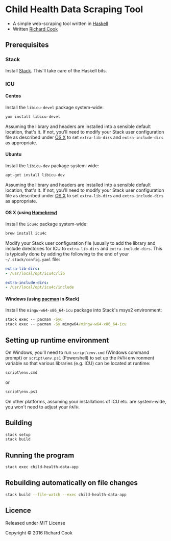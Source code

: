 # Child Health Data Scraping Tool

* A simple web-scraping tool written in [Haskell][haskell]
* Written [Richard Cook][rcookdotorg]

## Prerequisites

### Stack

Install [Stack][stack]. This'll take care of the Haskell bits.

### ICU

#### Centos

Install the `libicu-devel` package system-wide:

```bash
yum install libicu-devel
```

Assuming the library and headers are installed into a sensible default location, that's it. If not, you'll need to modify your Stack user configuration file as described under [OS X](#osx) to set `extra-lib-dirs` and `extra-include-dirs` as appropriate.

#### Ubuntu

Install the `libicu-dev` package system-wide:

```bash
apt-get install libicu-dev
```

Assuming the library and headers are installed into a sensible default location, that's it. If not, you'll need to modify your Stack user configuration file as described under [OS X](#osx) to set `extra-lib-dirs` and `extra-include-dirs` as appropriate.

#### <a name="osx"></a> OS X (using [Homebrew][homebrew])

Install the `icu4c` package system-wide:

```bash
brew install icu4c
```

Modify your Stack user configuration file (usually to add the library and include directories for ICU to `extra-lib-dirs` and `extra-include-dirs`. This is typically done by adding the following to the end of your `~/.stack/config.yaml` file:

```yaml
extra-lib-dirs:
- /usr/local/opt/icu4c/lib

extra-include-dirs:
- /usr/local/opt/icu4c/include
```

#### Windows (using [pacman][pacman] in Stack)

Install the `mingw-w64-x86_64-icu` package into Stack's msys2 environment:

```cmd
stack exec -- pacman -Syu
stack exec -- pacman -Sy mingw64/mingw-w64-x86_64-icu
```

## Setting up runtime environment

On Windows, you'll need to run `script\env.cmd` (Windows command prompt) or `script\env.ps1` (Powershell) to set up the `PATH` environment variable so that various libraries (e.g. ICU) can be located at runtime:

```cmd
script\env.cmd
```

or

```ps
script\env.ps1
```

On other platforms, assuming your installations of ICU etc. are system-wide, you won't need to adjust your `PATH`.

## Building

```bash
stack setup
stack build
```

## Running the program

```bash
stack exec child-health-data-app
```

## Rebuilding automatically on file changes

```bash
stack build --file-watch --exec child-health-data-app
```

## Licence

Released under MIT License

Copyright &copy; 2016 Richard Cook

[haskell]: https://www.haskell.org/
[homebrew]: http://brew.sh/
[pacman]: https://wiki.archlinux.org/index.php/pacman
[rcookdotorg]: http://rcook.org/
[stack]: https://haskellstack.org/
